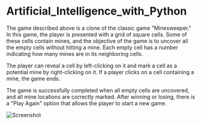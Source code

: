 # Artificial_Intelligence_with_Python



The game described above is a clone of the classic game "Minesweeper." In this game, the player is presented with a grid of square cells. Some of these cells contain mines, and the objective of the game is to uncover all the empty cells without hitting a mine. Each empty cell has a number indicating how many mines are in its neighboring cells.

The player can reveal a cell by left-clicking on it and mark a cell as a potential mine by right-clicking on it. If a player clicks on a cell containing a mine, the game ends.

The game is successfully completed when all empty cells are uncovered, and all mine locations are correctly marked. After winning or losing, there is a "Play Again" option that allows the player to start a new game.

![Screenshot](https://github.com/Hulyamr13/Artificial_Intelligence_with_Python/raw/main/path/to/screenshot.png)


